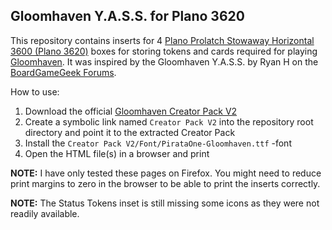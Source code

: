 Gloomhaven Y.A.S.S. for Plano 3620
----------------------------------

This repository contains inserts for 4 [Plano Prolatch Stowaway Horizontal 3600 (Plano 3620)](https://www.planomolding.com/fishing/stowaway-utility-boxes/prolatch/prolatch-stowaway-horizontal-3600) boxes for storing tokens and cards required for playing [Gloomhaven](http://www.cephalofair.com/gloomhaven). It was inspired by the Gloomhaven Y.A.S.S. by Ryan H on the [BoardGameGeek Forums](https://boardgamegeek.com/thread/1726878/yss-yet-another-storage-solution).

How to use:

1. Download the official [Gloomhaven Creator Pack V2](https://drive.google.com/file/d/1A3Budnzy2L225DvVQY9_9z2HvvXb3Bio/view)
2. Create a symbolic link named `Creator Pack V2` into the repository root directory and point it to the extracted Creator Pack
3. Install the `Creator Pack V2/Font/PirataOne-Gloomhaven.ttf` -font
4. Open the HTML file(s) in a browser and print

**NOTE:** I have only tested these pages on Firefox. You might need to reduce print margins to zero in the browser to be able to print the inserts correctly.

**NOTE:** The Status Tokens inset is still missing some icons as they were not readily available.

